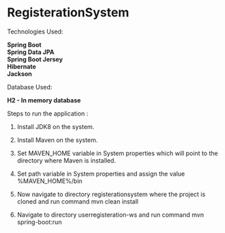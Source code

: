 # RegisterationSystem

Technologies Used:

<font><b>Spring Boot</b></font></br>
<font><b>Spring Data JPA</b></font></br>
<font><b>Spring Boot Jersey</b></font></br>
<font><b>Hibernate</b></font></br>
<font><b>Jackson</b></font></br>

Database Used:

<font><b>H2 - In memory database</b></font>


Steps to run the application :

1. Install JDK8 on the system.

2. Install Maven on the system.

3. Set MAVEN_HOME variable in System properties which will point to the directory where Maven is installed.

4. Set path variable in System properties and assign the value %MAVEN_HOME%/bin

5. Now navigate to directory registerationsystem where the project is cloned and run command mvn clean install

6. Navigate to directory userregisteration-ws and run command mvn spring-boot:run
